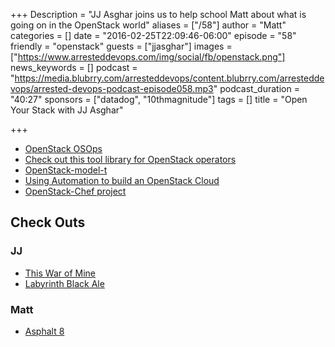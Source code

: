 +++
Description = "JJ Asghar joins us to help school Matt about what is going on in the OpenStack world"
aliases = ["/58"]
author = "Matt"
categories = []
date = "2016-02-25T22:09:46-06:00"
episode = "58"
friendly = "openstack"
guests = ["jjasghar"]
images = ["https://www.arresteddevops.com/img/social/fb/openstack.png"]
news_keywords = []
podcast = "https://media.blubrry.com/arresteddevops/content.blubrry.com/arresteddevops/arrested-devops-podcast-episode058.mp3"
podcast_duration = "40:27"
sponsors = ["datadog", "10thmagnitude"]
tags = []
title = "Open Your Stack with JJ Asghar"

+++

* [OpenStack OSOps](https://wiki.openstack.org/wiki/Osops)
* [Check out this tool library for OpenStack operators](http://superuser.openstack.org/articles/check-out-this-tool-library-for-openstack-operators)
* [OpenStack-model-t](https://github.com/chef-partners/openstack-model-t)
*	[Using Automation to build an OpenStack Cloud](http://sysadvent.blogspot.com/2015/12/day-1-using-automation-to-build.html)
* [OpenStack-Chef project](https://wiki.openstack.org/wiki/Chef)

## Check Outs

### JJ
* [This War of Mine](http://www.11bitstudios.com/games/16/this-war-of-mine)
* [Labyrinth Black Ale](https://untappd.com/b/uinta-brewing-company-labyrinth-black-ale/10948)

### Matt
* [Asphalt 8](http://www.gameloft.com/asphalt8/)
